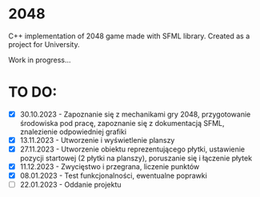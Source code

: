# 2048
C++ implementation of 2048 game made with SFML library.
Created as a project for University.

Work in progress...
# TO DO:
- [x] 30.10.2023 - Zapoznanie się z mechanikami gry 2048, przygotowanie środowiska pod pracę, zapoznanie się z dokumentacją SFML, znalezienie odpowiedniej grafiki
- [x] 13.11.2023 - Utworzenie i wyświetlenie planszy
- [x] 27.11.2023 - Utworzenie obiektu reprezentującego płytki, ustawienie pozycji startowej (2 płytki na planszy), poruszanie się i łączenie płytek
- [x] 11.12.2023 - Zwycięstwo i przegrana, liczenie punktów 
- [x] 08.01.2023 - Test funkcjonalności, ewentualne poprawki
- [ ] 22.01.2023 - Oddanie projektu
